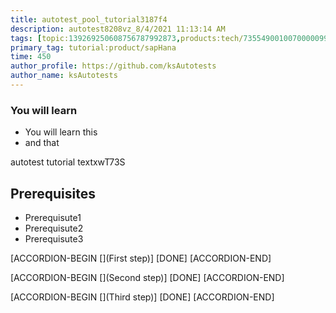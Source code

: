 ```yaml
---
title: autotest_pool_tutorial3187f4
description: autotest8208vz_8/4/2021 11:13:14 AM
tags: [topic:139269250608756787992873,products:tech/73554900100700000996,tutorial:experience/advanced]
primary_tag: tutorial:product/sapHana
time: 450
author_profile: https://github.com/ksAutotests
author_name: ksAutotests
---
```

### You will learn
- You will learn this
- and that

autotest tutorial textxwT73S

## Prerequisites
- Prerequisute1
- Prerequisute2
- Prerequisute3

[ACCORDION-BEGIN [](First step)]
[DONE]
[ACCORDION-END]

[ACCORDION-BEGIN [](Second step)]
[DONE]
[ACCORDION-END]

[ACCORDION-BEGIN [](Third step)]
[DONE]
[ACCORDION-END]

